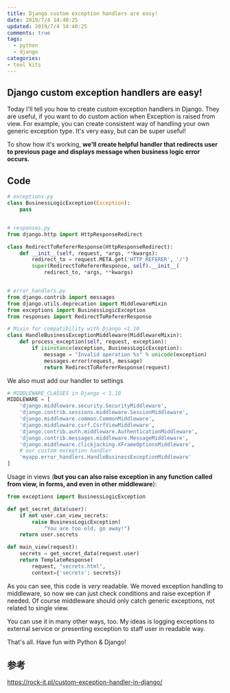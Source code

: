 ```yaml
---
title: Django custom exception handlers are easy!
date: 2019/7/4 14:40:25
updated: 2019/7/4 14:40:25
comments: true
tags:
  - python
  - django
categories:
- tool kits
---
```


## Django custom exception handlers are easy!

Today I'll tell you how to create custom exception handlers in Django. They are useful, if you want to do custom action when Exception is raised from view. For example, you can create consistent way of handling your own generic exception type. It's very easy, but can be super useful!

To show how it's working, **we'll create helpful handler that redirects user to previous page and displays message when business logic error occurs.**

## Code

```python
# exceptions.py
class BusinessLogicException(Exception):
    pass


# responses.py
from django.http import HttpResponseRedirect

class RedirectToRefererResponse(HttpResponseRedirect):
    def __init__(self, request, *args, **kwargs):
        redirect_to = request.META.get('HTTP_REFERER', '/')
        super(RedirectToRefererResponse, self).__init__(
            redirect_to, *args, **kwargs)


# error_handlers.py
from django.contrib import messages
from django.utils.deprecation import MiddlewareMixin
from exceptions import BusinessLogicException
from responses import RedirectToRefererResponse

# Mixin for compatibility with Django <1.10
class HandleBusinessExceptionMiddleware(MiddlewareMixin):
    def process_exception(self, request, exception):
        if isinstance(exception, BusinessLogicException):
            message = "Invalid operation %s" % unicode(exception)
            messages.error(request, message)
            return RedirectToRefererResponse(request)
```

We also must add our handler to settings

```python
# MIDDLEWARE_CLASSES in Django < 1.10
MIDDLEWARE = [
    'django.middleware.security.SecurityMiddleware',
    'django.contrib.sessions.middleware.SessionMiddleware',
    'django.middleware.common.CommonMiddleware',
    'django.middleware.csrf.CsrfViewMiddleware',
    'django.contrib.auth.middleware.AuthenticationMiddleware',
    'django.contrib.messages.middleware.MessageMiddleware',
    'django.middleware.clickjacking.XFrameOptionsMiddleware',
    # our custom exception handler
    'myapp.error_handlers.HandleBusinessExceptionMiddleware'
]
```

Usage in views (**but you can also raise exception in any function called from view, in forms, and even in other middleware**):

```python
from exceptions import BusinessLogicException

def get_secret_data(user):
    if not user.can_view_secrets:
        raise BusinessLogicException(
            "You are too old, go away!")
    return user.secrets

def main_view(request):
    secrets = get_secret_data(request.user)
    return TemplateResponse(
        request, "secrets.html", 
        context={'secrets': secrets})
```

As you can see, this code is *very* readable. We moved exception handling to middleware, so now we can just check conditions and raise exception if needed. Of course middleware should only catch generic exceptions, not related to single view.

You can use it in many other ways, too. My ideas is logging exceptions to external service or presenting exception to staff user in readable way.

That's all. Have fun with Python & Django!



## 参考

https://rock-it.pl/custom-exception-handler-in-django/